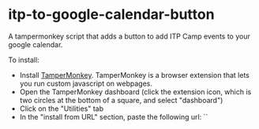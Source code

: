 # itp-to-google-calendar-button
A tampermonkey script that adds a button to add ITP Camp events to your google calendar.

To install:
* Install [TamperMonkey](https://www.tampermonkey.net/). TamperMonkey is a browser extension that lets you run custom javascript on webpages.
* Open the TamperMonkey dashboard (click the extension icon, which is two circles at the bottom of a square, and select "dashboard")
* Click on the "Utilities" tab
* In the "install from URL" section, paste the following url: ``
